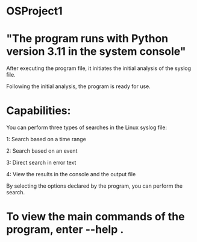 # OSProject1

# "The program runs with Python version 3.11 in the system console"

After executing the program file, it initiates the initial analysis of the syslog file.

Following the initial analysis, the program is ready for use.

# Capabilities:
You can perform three types of searches in the Linux syslog file:

1: Search based on a time range

2: Search based on an event

3: Direct search in error text

4: View the results in the console and the output file

By selecting the options declared by the program, you can perform the search.
# To view the main commands of the program, enter --help .
